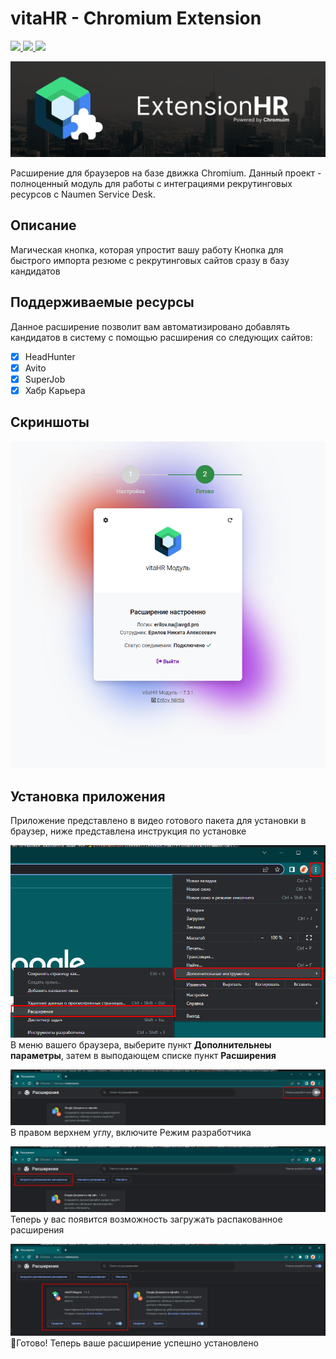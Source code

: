 # vitaHR - Chromium Extension

<p align="left">
    <a href="https://chrome.google.com/webstore/detail/ibbbcfhmdgiamboockeeikolhmnheelj" alt="Release">
        <img src="https://img.shields.io/chrome-web-store/v/ibbbcfhmdgiamboockeeikolhmnheelj?color=success&label=%D0%A0%D0%B5%D0%BB%D0%B8%D0%B7%D0%BD%D0%B0%D1%8F%20%D0%B2%D0%B5%D1%80%D1%81%D0%B8%D1%8F%20" />
    </a>
    <a href="https://chrome.google.com/webstore/detail/ibbbcfhmdgiamboockeeikolhmnheelj" alt="Downloads">
        <img src="https://img.shields.io/chrome-web-store/users/ibbbcfhmdgiamboockeeikolhmnheelj?color=blue&label=%D0%97%D0%B0%D0%B3%D1%80%D1%83%D0%B7%D0%BE%D0%BA" />
    </a>
    <a href="https://chrome.google.com/webstore/detail/ibbbcfhmdgiamboockeeikolhmnheelj" alt="rating">
        <img src="https://img.shields.io/chrome-web-store/rating/ibbbcfhmdgiamboockeeikolhmnheelj?label=%D0%A0%D0%B5%D0%B9%D1%82%D0%B8%D0%BD%D0%B3" />
    </a>
</p>

![sd](doc/header.png)


Расширение для браузеров на базе движка Chromium. 
Данный проект - полноценный модуль для работы с интеграциями рекрутинговых ресурсов с Naumen Service Desk.

## Описание 
Магическая кнопка, которая упростит вашу работу
Кнопка для быстрого импорта резюме с рекрутинговых сайтов сразу в базу кандидатов


## Поддерживаемые ресурсы
Данное расширение позволит вам автоматизировано добавлять кандидатов в систему с помощью расширения со следующих сайтов: 
- [x] HeadHunter
- [x] Avito
- [x] SuperJob
- [x] Хабр Карьера

## Скриншоты

![Главная станица](doc/indexPage.png)

## Установка приложения
Приложение представлено в видео готового пакета для установки в браузер, ниже представлена инструкция по установке

![Инструкция по установке](doc/install_step1.png)
В меню вашего браузера, выберите пункт **Дополнительнеы параметры**, затем в выподающем списке пункт **Расширения**

![Инструкция по установке](doc/install_step2.png)
В правом верхнем углу, включите Режим разработчика

![Инструкция по установке](doc/install_step3.png)
Теперь у вас появится возможность загружать распакованное расширения

![Инструкция по установке](doc/install_step4.png)
🎉Готово! Теперь ваше расширение успешно установлено


